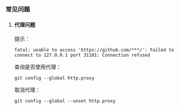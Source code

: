### 常见问题

1. #### 代理问题

   提示：

   ```shell
   fatal: unable to access 'https://github.com/***/': Failed to connect to 127.0.0.1 port 31181: Connection refused
   ```

   查询是否使用代理：

   ```shell
   git config --global http.proxy
   ```

    取消代理：

   ```shell
   git config --global --unset http.proxy
   ```

   